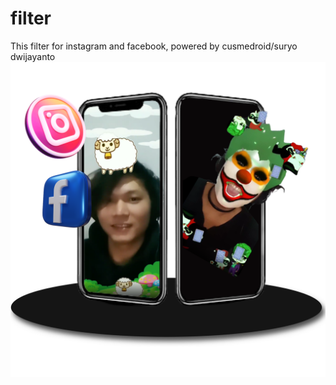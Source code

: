 # filter
This filter for instagram and facebook, powered by cusmedroid/suryo dwijayanto
![Filter | CusMeDroid](https://raw.githubusercontent.com/CusMeDroid/filter/main/images/favicon_transparent.png)
